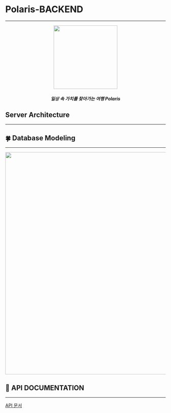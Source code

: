 # Polaris-BACKEND
-------------

<p align="center"><img src="https://user-images.githubusercontent.com/49120090/124932909-6b6f9100-e03e-11eb-963b-f1913dc8a550.png" width="200" height="200"></p>

<h5 align="center">일상 속 가치를 찾아가는 여행 Polaris</h5>

## Server Architecture
---
## 🍀 Database Modeling
---
<img src="https://user-images.githubusercontent.com/49120090/127114974-5a719045-8d49-4ee6-92f3-84966b02ab9e.png" width="800" height="700">


## 📖 API DOCUMENTATION 
---

[API 문서](https://github.com/Polaris-Sopterm/Polaris-BACKEND/wiki/%E2%AD%90-Main%E2%AD%90)
